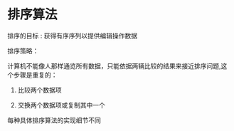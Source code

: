 # 排序算法

排序的目标 : 获得有序序列以提供编辑操作数据

排序策略：

计算机不能像人那样通览所有数据，只能依据两辆比较的结果来接近排序问题,这个步骤是重复的：

1. 比较两个数据项

2. 交换两个数据项或复制其中一个

每种具体排序算法的实现细节不同
